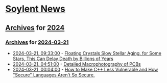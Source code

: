 # [Soylent News](../../../README.md)

## [Archives](../../index.md) for [2024](../index.md)

### [Archives](../../index.md) for [2024-03-21](index.md)

* [2024-03-21, 09:33:00](https://soylentnews.org/article.pl?sid=24/03/19/1856224&from=rss) - [Floating Crystals Slow Stellar Aging. for Some Stars, This Can Delay Death by Billions of Years](https://soylentnews.org/article.pl?sid=24/03/19/1856224&from=rss)
* [2024-03-21, 04:51:00](https://soylentnews.org/article.pl?sid=24/03/19/1851225&from=rss) - [Detailed Macrophotography of PCBs](https://soylentnews.org/article.pl?sid=24/03/19/1851225&from=rss)
* [2024-03-21, 00:04:00](https://soylentnews.org/article.pl?sid=24/03/19/1845235&from=rss) - [How to Make C++ Less Vulnerable and How \"Secure\" Languages Aren't So Secure.](https://soylentnews.org/article.pl?sid=24/03/19/1845235&from=rss)
